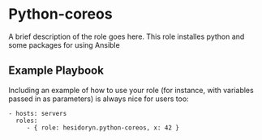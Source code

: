 Python-coreos
=========

A brief description of the role goes here.
This role installes python and some packages for using Ansible

Example Playbook
----------------

Including an example of how to use your role (for instance, with variables passed in as parameters) is always nice for users too:

    - hosts: servers
      roles:
         - { role: hesidoryn.python-coreos, x: 42 }

